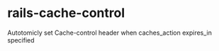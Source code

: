 rails-cache-control
===================

Autotomicly set Cache-control header when caches_action expires_in specified
